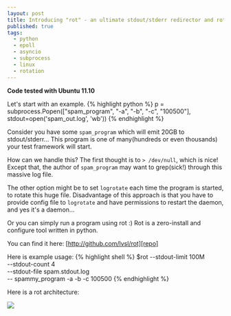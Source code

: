 ```yaml
---
layout: post
title: Introducing "rot" - an ultimate stdout/stderr redirector and rotator written in pure python
published: true
tags:
  - python
  - epoll
  - asyncio
  - subprocess
  - linux
  - rotation
---
```


**Code tested with Ubuntu 11.10**

Let's start with an example.
{% highlight python %}
p = subprocess.Popen(["spam_program", "-a", "-b", "-c", "100500"],
                     stdout=open('spam_out.log', 'wb'))
{% endhighlight %}

Consider you have some `spam_program` which will emit 20GB to stdout/stderr...
This program is one of many(hundreds or even thousands) your test framework will start.

How can we handle this?
The first thought is to `> /dev/null`,  which is nice!
Except that, the author of `spam_program` may want to grep(sick!) through this massive log file.

The other option might be to set `logrotate` each time the program is started, to rotate this huge file.
Disadvantage of this approach is that you have to provide config file to `logrotate` and
have permissions to restart the daemon, and yes it's a daemon...


Or you can simply run a program using rot :)
Rot is a zero-install and configure tool written in python.

You can find it here:
[http://github.com/lvsl/rot][repo]

Here is example usage:
{% highlight shell %}
$rot --stdout-limit 100M \
     --stdout-count 4    \
     --stdout-file spam.stdout.log \
 -- spammy_program -a -b -c 100500
{% endhighlight %}

Here is a rot architecture:

<img src="http://p.twimg.com/AhSWAEWCMAEoDA5.jpg"/>

[repo]: http://github.com/lvsl/rot
